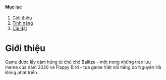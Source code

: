 #### Mục lục
1. [Giới thiệu](#introduction)
2. [Tính năng](#feature)
3. [Cài đặt](#setting)

# Giới thiệu <a name="introduction"></a>

Game được lấy cảm hứng từ chú chó Balltze - một trong những trào lưu meme của năm 2020 và Flappy Bird - tựa game Việt nổi tiếng do Nguyễn Hà Đông phát triển.
